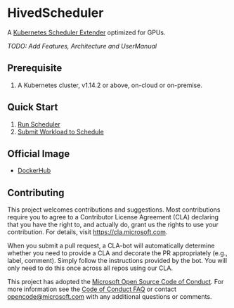 # HivedScheduler
A [Kubernetes Scheduler Extender](https://github.com/kubernetes/community/blob/master/contributors/design-proposals/scheduling/scheduler_extender.md) optimized for GPUs.

*TODO: Add Features, Architecture and UserManual*

## Prerequisite
1. A Kubernetes cluster, v1.14.2 or above, on-cloud or on-premise.

## Quick Start
1. [Run Scheduler](example/run)
2. [Submit Workload to Schedule](example/request)

## Official Image
* [DockerHub](https://hub.docker.com/u/hivedscheduler)

## Contributing
This project welcomes contributions and suggestions. Most contributions require you to agree to a
Contributor License Agreement (CLA) declaring that you have the right to, and actually do, grant us
the rights to use your contribution. For details, visit https://cla.microsoft.com.

When you submit a pull request, a CLA-bot will automatically determine whether you need to provide
a CLA and decorate the PR appropriately (e.g., label, comment). Simply follow the instructions
provided by the bot. You will only need to do this once across all repos using our CLA.

This project has adopted the [Microsoft Open Source Code of Conduct](https://opensource.microsoft.com/codeofconduct/).
For more information see the [Code of Conduct FAQ](https://opensource.microsoft.com/codeofconduct/faq/) or
contact [opencode@microsoft.com](mailto:opencode@microsoft.com) with any additional questions or comments.
